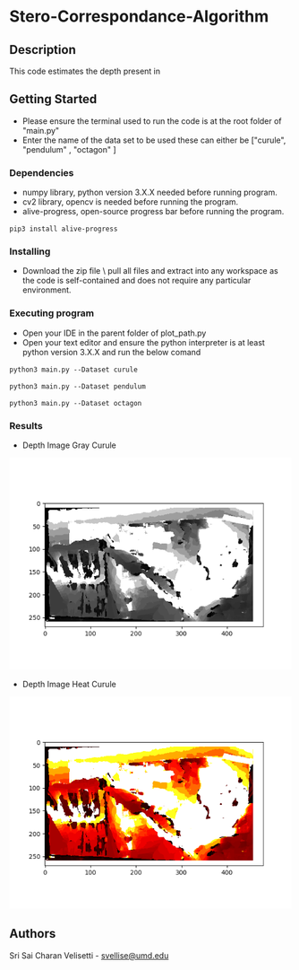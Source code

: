 # Stero-Correspondance-Algorithm

## Description

This code estimates the depth present in

## Getting Started
* Please ensure the terminal used to run the code is at the root folder of "main.py"
* Enter the name of the data set to be used these can either be ["curule", "pendulum" , "octagon" ]

### Dependencies

* numpy library, python version 3.X.X needed before running program.
* cv2 library, opencv is needed before running the program.
* alive-progress, open-source progress bar before running the program.
```
pip3 install alive-progress
```
### Installing

* Download the zip file \ pull all files and extract into any workspace as the code is self-contained and does not require any particular environment. 

### Executing program

* Open your IDE in the parent folder of plot_path.py
* Open your text editor and ensure the python interpreter is at least python version 3.X.X and run the below comand 
```
python3 main.py --Dataset curule
```

```
python3 main.py --Dataset pendulum
```

```
python3 main.py --Dataset octagon
```
### Results
* Depth Image Gray Curule <br />

![alt text](https://github.com/Sri-Sai-Charan/Stero-Correspondance-Algorithm/blob/main/Output/depth_image_gray_curule.png)

* Depth Image Heat Curule <br />

![alt text](https://github.com/Sri-Sai-Charan/Stero-Correspondance-Algorithm/blob/main/Output/depth_image_heat_curule.png)




## Authors

Sri Sai Charan Velisetti - svellise@umd.edu

